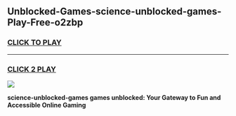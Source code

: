 
## Unblocked-Games-science-unblocked-games-Play-Free-o2zbp
<h3>
<a href="https://premium76.site?title=science-unblocked-games&ref=18A1">CLICK TO PLAY</a></h3>
<hr>

<h3>
<a href="https://premium76.site?title=science-unblocked-games&ref=18A1">CLICK 2 PLAY</a>
  
</h3>

<a href="https://premium76.site?title=science-unblocked-games&ref=18A1"><img src="https://clearcache.store/games.png"></a>


**science-unblocked-games games unblocked: Your Gateway to Fun and Accessible Online Gaming**
